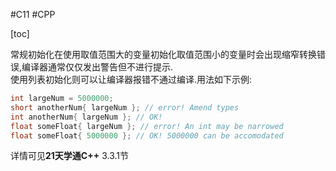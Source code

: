 #C11 
#CPP 

[toc]   

常规初始化在使用取值范围大的变量初始化取值范围小的变量时会出现缩窄转换错误,编译器通常仅仅发出警告但不进行提示.  
 使用列表初始化则可以让编译器报错不通过编译.用法如下示例:
 ```c++
int largeNum = 5000000;
short anotherNum{ largeNum }; // error! Amend types
int anotherNum{ largeNum }; // OK!
float someFloat{ largeNum }; // error! An int may be narrowed
float someFloat{ 5000000 }; // OK! 5000000 can be accomodated
 ```
 
 详情可见**21天学通C++** 3.3.1节